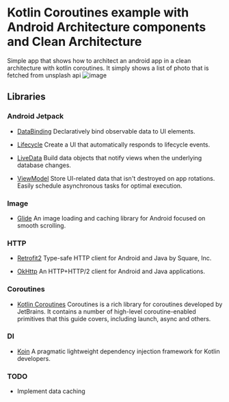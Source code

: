 # Kotlin Coroutines example with Android Architecture components and Clean Architecture  

Simple app that shows how to architect an android app in a clean architecture with kotlin coroutines.
It simply shows a list of photo that is fetched from unsplash api
![image](https://rubygarage.s3.amazonaws.com/uploads/article_image/file/2059/Artboard_155_2x.png)
## Libraries

### Android Jetpack

* [DataBinding](https://developer.android.com/topic/libraries/data-binding/) Declaratively bind observable data to UI elements.

* [Lifecycle](https://developer.android.com/topic/libraries/architecture/lifecycle) Create a UI that automatically responds to lifecycle events.

* [LiveData](https://developer.android.com/topic/libraries/architecture/livedata) Build data objects that notify views when the underlying database changes.

* [ViewModel](https://developer.android.com/topic/libraries/architecture/viewmodel) Store UI-related data that isn't destroyed on app rotations. Easily schedule asynchronous tasks for optimal execution.


### Image
* [Glide](https://github.com/bumptech/glide) An image loading and caching library for Android focused on smooth scrolling.

### HTTP
* [Retrofit2](https://github.com/square/retrofit) Type-safe HTTP client for Android and Java by Square, Inc.

* [OkHttp](https://github.com/square/okhttp) An HTTP+HTTP/2 client for Android and Java applications.


### Coroutines

* [Kotlin Coroutines](https://github.com/Kotlin/kotlinx.coroutines) Coroutines is a rich library for coroutines developed by JetBrains. It contains a number of high-level coroutine-enabled primitives that this guide covers, including launch, async and others.
### DI

* [Koin](https://insert-koin.io/) A pragmatic lightweight dependency injection framework for Kotlin developers.
### TODO

* Implement data caching
